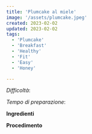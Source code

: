 ```yaml
---
title: 'Plumcake al miele'
image: '/assets/plumcake.jpeg'
created: 2023-02-02
updated: 2023-02-02
tags:
  - 'Plumcake'
  - 'Breakfast'
  - 'Healthy'
  - 'Fit'
  - 'Easy'
  - 'Honey'

---
```

*Difficoltà*: 

*Tempo di preparazione*: 


**Ingredienti**



**Procedimento**

